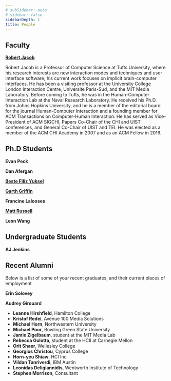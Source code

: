 ```yaml
---
# subSidebar: auto
# sidebar: false
sidebarDepth: 1
title: People
---
```


## Faculty

<!-- ### Robert Jacob -->
<PersonCard image='./people/robert_jacob.jpg' >

  <!-- **Robert Jacob** -->
  [ **Robert Jacob** ](http://www.cs.tufts.edu/~jacob/)
  
  Robert Jacob is a Professor of Computer Science at Tufts University, where his research interests are new interaction modes and techniques and user interface software; his current work focuses on implicit brain-computer interfaces. He has been a visiting professor at the University College London Interaction Centre, Universite Paris-Sud, and the MIT Media Laboratory. Before coming to Tufts, he was in the Human-Computer Interaction Lab at the Naval Research Laboratory. He received his Ph.D. from Johns Hopkins University, and he is a member of the editorial board for the journal Human-Computer Interaction and a founding member for ACM Transactions on Computer-Human Interaction. He has served as Vice-President of ACM SIGCHI, Papers Co-Chair of the CHI and UIST conferences, and General Co-Chair of UIST and TEI. He was elected as a member of the ACM CHI Academy in 2007 and as an ACM Fellow in 2016.
  
  <!-- [[ Website ](http://www.cs.tufts.edu/~jacob/)] -->

</PersonCard>

## Ph.D Students

<!-- ### Evan Peck -->
<PersonCard image='/people/evan_peck.jpg' >

  **Evan Peck**

  <!-- [[ Website (*need update*) ](http://www.google.com)] -->

</PersonCard>

<!-- ### Dan Afergan -->
<PersonCard image='/people/dan_afergan.jpg' >

  **Dan Afergan**

  <!-- [[ Website (*need update*) ](http://www.google.com)] -->

</PersonCard>

<!-- ### Beste Filiz Yuksel -->
<PersonCard image="/people/beste_filiz_yuksel.jpg" >

  [ **Beste Filiz Yuksel** ](mailto:bestefiliz@gmail.com)

  <!-- [[ Website ](mailto:bestefiliz@gmail.com)] -->

</PersonCard>

<!-- ### Garth Griffin -->
<PersonCard image="/people/garth_griffin.jpg" >

  [ **Garth Griffin** ](http://www.garthgriffin.com/)

  <!-- [[ Website ](http://www.garthgriffin.com/)] -->

</PersonCard>

<!-- ### Francine Lalooses -->
<PersonCard image="/people/francine_lalooses.jpg" >

  **Francine Lalooses**
  
  <!-- [[ Website ](http://www.google.com)] -->

</PersonCard>

<!-- ### Matt Russell -->
<PersonCard image="/people/matt_russell.jpg" >

  [ **Matt Russell** ](https://www.eecs.tufts.edu/~mrussell/impervious.html)

  <!-- [[Website](https://www.eecs.tufts.edu/~mrussell/impervious.html)] -->

</PersonCard>

<!-- ### Leon Wang -->
<PersonCard image="/people/leon_wang.jpg" >

  **Leon Wang**

  <!-- [[Website](http://www.google.com)] -->

</PersonCard>

## Undergraduate Students

<!-- ### AJ Jenkins -->
<PersonCard image="/people/aj_jenkins.jpg" >

  **AJ Jenkins**

  <!-- [[Website](http://www.google.com)] -->

</PersonCard>

## Recent Alumni
Below is a list of some of your recent graduates, and their current places of employment

<!-- ### Erin Solovey -->
<PersonCard image="/people/erin_solovey.jpg" >

  **Erin Solovey**

  <!-- [[Website](http://www.google.com)] -->

</PersonCard>

<!-- ### Audrey Girouard -->
<PersonCard image="/people/audrey_girouard.jpg" >

  **Audrey Girouard**

  <!-- [[Website](http://www.google.com)] -->

</PersonCard>

- **Leanne Hirshfield**, Hamilton College
- **Kristof Redei**, Avenue 100 Media Solutions
- **Michael Horn**, Northwestern University
- **Michael Poor**, Bowling Green State University
- **Jamie Zigelbaum**, student at the MIT Media Lab
- **Rebecca Gulotta**, student at the HCII at Carnegie Mellon
- **Orit Shaer**, Wellesley College
- **Georgios Christou**, Cyprus College
- **Horn-yeu Shiaw**, HCI Inc
- **Vildan Tanriverdi**, IBM Austin
- **Leonidas Deligiannidis**, Wentworth Institute of Technology
- **Stephen Morrison**, Consultant
